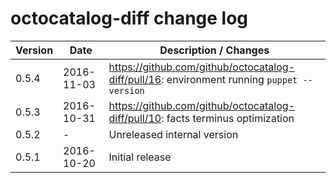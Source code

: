 # octocatalog-diff change log

| Version | Date | Description / Changes |
| ------- | ---- | ----------- |
| 0.5.4   | 2016-11-03 | https://github.com/github/octocatalog-diff/pull/16: environment running `puppet --version` |
| 0.5.3   | 2016-10-31 | https://github.com/github/octocatalog-diff/pull/10: facts terminus optimization |
| 0.5.2   | - | Unreleased internal version |
| 0.5.1   | 2016-10-20 | Initial release |
